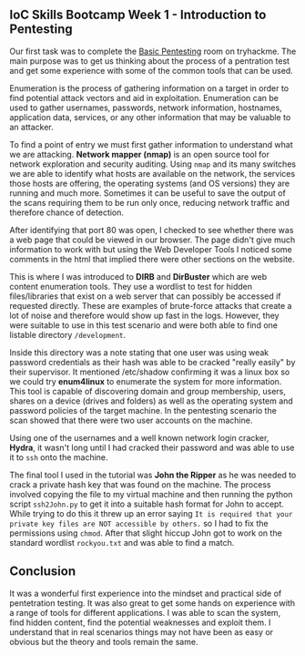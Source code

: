 ## IoC Skills Bootcamp Week 1 - Introduction to Pentesting

Our first task was to complete the [Basic Pentesting](https://tryhackme.com/room/basicpentestingjt) room on tryhackme. The main purpose was to get us thinking about the process of a pentration test and get some experience with some of the common tools that can be used. 

Enumeration is the process of gathering information on a target in order to find potential attack vectors and aid in exploitation. Enumeration can be used to gather usernames, passwords, network information, hostnames, application data, services, or any other information that may be valuable to an attacker.

To find a point of entry we must first gather information to understand what we are attacking. **Network mapper (nmap)** is an open source tool for network exploration and security auditing. Using `nmap` and its many switches we are able to identify what hosts are available on the network, the services those hosts are offering, the operating systems (and OS versions) they are running and much more. Sometimes it can be useful to save the output of the scans requiring them to be run only once, reducing network traffic and therefore chance of detection.

After identifying that port 80 was open, I checked to see whether there was a web page that could be viewed in our browser. The page didn't give much information to work with but using the Web Developer Tools I noticed some comments in the html that implied there were other sections on the website.

This is where I was introduced to **DIRB** and **DirBuster** which are web content enumeration tools. They use a wordlist to test for hidden files/libraries that exist on a web server that can possibly be accessed if requested directly. These are examples of brute-force attacks that create a lot of noise and therefore would show up fast in the logs. However, they were suitable to use in this test scenario and were both able to find one listable directory `/development`.

Inside this directory was a note stating that one user was using weak password credentials as their hash was able to be cracked "really easily" by their supervisor. It mentioned /etc/shadow confirming it was a linux box so we could try **enum4linux** to enumerate the system for more information. This tool is capable of discovering domain and group membership, users, shares on a device (drives and folders) as well as the operating system and password policies of the target machine. In the pentesting scenario the scan showed that there were two user accounts on the machine. 

Using one of the usernames and a well known network login cracker, **Hydra**, it wasn't long until I had cracked their password and was able to use it to `ssh` onto the machine. 

The final tool I used in the tutorial was **John the Ripper** as he was needed to crack a private hash key that was found on the machine. The process involved copying the file to my virtual machine and then running the python script `ssh2John.py` to get it into a suitable hash format for John to accept. While trying to do this it threw up an error saying `It is required that your private key files are NOT accessible by others.` so I had to fix the permissions using `chmod`. After that slight hiccup John got to work on the standard wordlist `rockyou.txt` and was able to find a match. 

## Conclusion

It was a wonderful first experience into the mindset and practical side of pentetration testing. It was also great to get some hands on experience with a range of tools for different applications. I was able to scan the system, find hidden content, find the potential weaknesses and exploit them. I understand that in real scenarios things may not have been as easy or obvious but the theory and tools remain the same.
